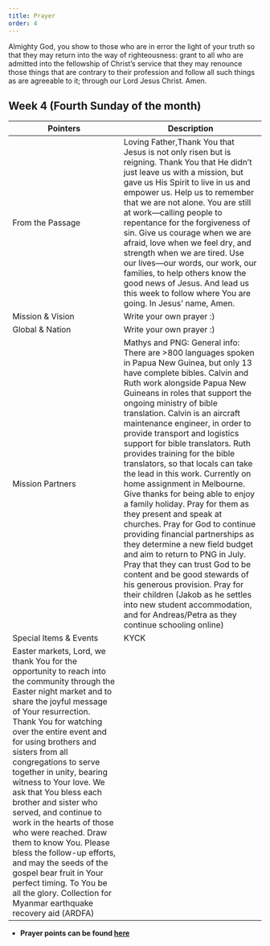 ```yaml
---
title: Prayer
order: 4
---
```


Almighty God, you show to those who are in error the light of your truth so that they may return into the way of righteousness: grant to all who are admitted into the fellowship of Christ’s service that they may renounce those things that are contrary to their profession and follow all such things as are agreeable to it; through our Lord Jesus Christ. Amen.

## Week 4 (Fourth Sunday of the month)

| Pointers | Description |
| --- | --- |
| From the Passage | Loving Father,Thank You that Jesus is not only risen but is reigning. Thank You that He didn’t just leave us with a mission, but gave us His Spirit to live in us and empower us. Help us to remember that we are not alone. You are still at work—calling people to repentance for the forgiveness of sin. Give us courage when we are afraid, love when we feel dry, and strength when we are tired. Use our lives—our words, our work, our families, to help others know the good news of Jesus. And lead us this week to follow where You are going. In Jesus’ name, Amen. |
| Mission & Vision | Write your own prayer :)  | 
| Global & Nation | Write your own prayer :) |
| Mission Partners  | Mathys and PNG: General info: There are >800 languages spoken in Papua New Guinea, but only 13 have complete bibles. Calvin and Ruth work alongside Papua New Guineans in roles that support the ongoing ministry of bible translation. Calvin is an aircraft maintenance engineer, in order to provide transport and logistics support for bible translators. Ruth provides training for the bible translators, so that locals can take the lead in this work. Currently on home assignment in Melbourne. Give thanks for being able to enjoy a family holiday. Pray for them as they present and speak at churches. Pray for God to continue providing financial partnerships as they determine a new field budget and aim to return to PNG in July. Pray that they can trust God to be content and be good stewards of his generous provision. Pray for their children (Jakob as he settles into new student accommodation, and for Andreas/Petra as they continue schooling online) |
|Special Items & Events | KYCK
Easter markets, Lord, we thank You for the opportunity to reach into the community through the Easter night market and to share the joyful message of Your resurrection. Thank You for watching over the entire event and for using brothers and sisters from all congregations to serve together in unity, bearing witness to Your love. We ask that You bless each brother and sister who served, and continue to work in the hearts of those who were reached. Draw them to know You. Please bless the follow-up efforts, and may the seeds of the gospel bear fruit in Your perfect timing. To You be all the glory. Collection for Myanmar earthquake recovery aid (ARDFA) |

- **Prayer points can be found [here](https://stgeorgeshurstville.org.au/prayer)**

